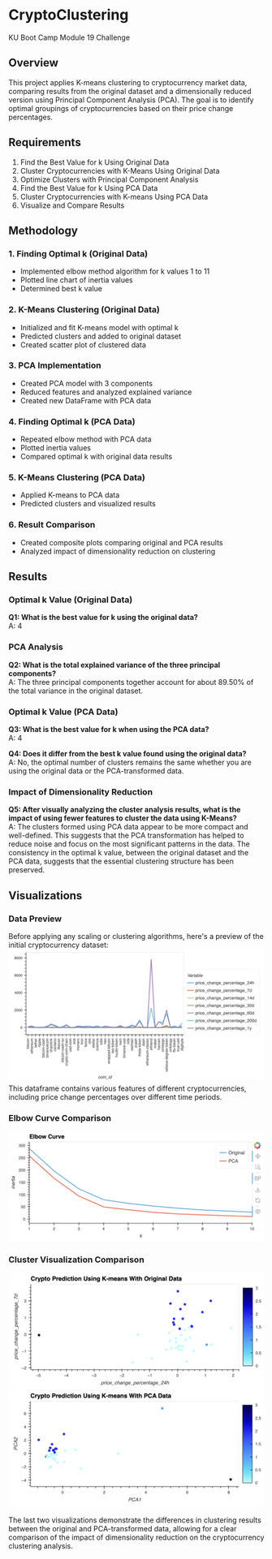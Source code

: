 # CryptoClustering
KU Boot Camp Module 19 Challenge

## Overview
This project applies K-means clustering to cryptocurrency market data, comparing results from the original dataset and a dimensionally reduced version using Principal Component Analysis (PCA). The goal is to identify optimal groupings of cryptocurrencies based on their price change percentages.

## Requirements

1. Find the Best Value for k Using Original Data
2. Cluster Cryptocurrencies with K-Means Using Original Data
3. Optimize Clusters with Principal Component Analysis
4. Find the Best Value for k Using PCA Data
5. Cluster Cryptocurrencies with K-means Using PCA Data
6. Visualize and Compare Results

## Methodology

### 1. Finding Optimal k (Original Data)
- Implemented elbow method algorithm for k values 1 to 11
- Plotted line chart of inertia values
- Determined best k value

### 2. K-Means Clustering (Original Data)
- Initialized and fit K-means model with optimal k
- Predicted clusters and added to original dataset
- Created scatter plot of clustered data

### 3. PCA Implementation
- Created PCA model with 3 components
- Reduced features and analyzed explained variance
- Created new DataFrame with PCA data

### 4. Finding Optimal k (PCA Data)
- Repeated elbow method with PCA data
- Plotted inertia values
- Compared optimal k with original data results

### 5. K-Means Clustering (PCA Data)
- Applied K-means to PCA data
- Predicted clusters and visualized results

### 6. Result Comparison
- Created composite plots comparing original and PCA results
- Analyzed impact of dimensionality reduction on clustering

## Results

### Optimal k Value (Original Data)
**Q1: What is the best value for k using the original data?**<br>
A: 4

### PCA Analysis
**Q2: What is the total explained variance of the three principal components?**<br>
A: The three principal components together account for about 89.50% of the total variance in the original dataset.

### Optimal k Value (PCA Data)
**Q3: What is the best value for k when using the PCA data?**<br>
A: 4

**Q4: Does it differ from the best k value found using the original data?**<br>
A: No, the optimal number of clusters remains the same whether you are using the original data or the PCA-transformed data.

### Impact of Dimensionality Reduction
**Q5: After visually analyzing the cluster analysis results, what is the impact of using fewer features to cluster the data using K-Means?**<br>
A: The clusters formed using PCA data appear to be more compact and well-defined. This suggests that the PCA transformation has helped to reduce noise and focus on the most significant patterns in the data. The consistency in the optimal k value, between the original dataset and the PCA data, suggests that the essential clustering structure has been preserved.

## Visualizations

### Data Preview

Before applying any scaling or clustering algorithms, here's a preview of the initial cryptocurrency dataset:
<br>
![Preview of Cryptocurrency DataFrame](images/crypto_df_preview.png)
This dataframe contains various features of different cryptocurrencies, including price change percentages over different time periods.

### Elbow Curve Comparison
![Elbow Curve Comparison](images/elbow_curve_combined.png)

### Cluster Visualization Comparison
![Original Data Cluster](images/crypto_predict_original.png)
![PCA Data Cluster](images/crypto_predict_pca.png)

The last two visualizations demonstrate the differences in clustering results between the original and PCA-transformed data, allowing for a clear comparison of the impact of dimensionality reduction on the cryptocurrency clustering analysis.
